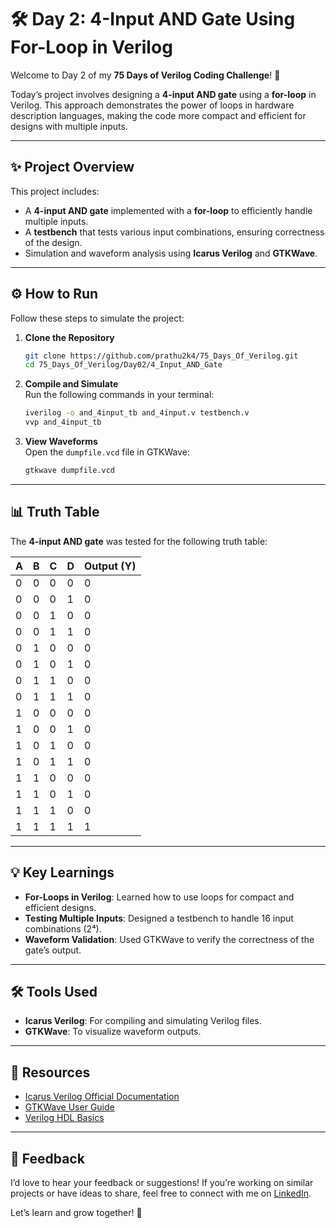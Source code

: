 # 🛠️ Day 2: 4-Input AND Gate Using For-Loop in Verilog  

Welcome to Day 2 of my **75 Days of Verilog Coding Challenge**! 🎉  

Today’s project involves designing a **4-input AND gate** using a **for-loop** in Verilog. This approach demonstrates the power of loops in hardware description languages, making the code more compact and efficient for designs with multiple inputs.  

---

## ✨ Project Overview  

This project includes:  
- A **4-input AND gate** implemented with a **for-loop** to efficiently handle multiple inputs.  
- A **testbench** that tests various input combinations, ensuring correctness of the design.  
- Simulation and waveform analysis using **Icarus Verilog** and **GTKWave**.  

---

## ⚙️ How to Run  

Follow these steps to simulate the project:  

1. **Clone the Repository**  
   ```bash
   git clone https://github.com/prathu2k4/75_Days_Of_Verilog.git
   cd 75_Days_Of_Verilog/Day02/4_Input_AND_Gate
   ```

2. **Compile and Simulate**  
   Run the following commands in your terminal:  
   ```bash
   iverilog -o and_4input_tb and_4input.v testbench.v
   vvp and_4input_tb
   ```

3. **View Waveforms**  
   Open the `dumpfile.vcd` file in GTKWave:  
   ```bash
   gtkwave dumpfile.vcd
   ```  

---

## 📊 Truth Table  

The **4-input AND gate** was tested for the following truth table:  

| A | B | C | D | Output (Y) |
|---|---|---|---|------------|
| 0 | 0 | 0 | 0 |     0      |
| 0 | 0 | 0 | 1 |     0      |
| 0 | 0 | 1 | 0 |     0      |
| 0 | 0 | 1 | 1 |     0      |
| 0 | 1 | 0 | 0 |     0      |
| 0 | 1 | 0 | 1 |     0      |
| 0 | 1 | 1 | 0 |     0      |
| 0 | 1 | 1 | 1 |     0      |
| 1 | 0 | 0 | 0 |     0      |
| 1 | 0 | 0 | 1 |     0      |
| 1 | 0 | 1 | 0 |     0      |
| 1 | 0 | 1 | 1 |     0      |
| 1 | 1 | 0 | 0 |     0      |
| 1 | 1 | 0 | 1 |     0      |
| 1 | 1 | 1 | 0 |     0      |
| 1 | 1 | 1 | 1 |     1      |

---

## 💡 Key Learnings  

- **For-Loops in Verilog**: Learned how to use loops for compact and efficient designs.  
- **Testing Multiple Inputs**: Designed a testbench to handle 16 input combinations (2⁴).  
- **Waveform Validation**: Used GTKWave to verify the correctness of the gate’s output.  

---

## 🛠️ Tools Used  

- **Icarus Verilog**: For compiling and simulating Verilog files.  
- **GTKWave**: To visualize waveform outputs.  

---

## 🔗 Resources  

- [Icarus Verilog Official Documentation](http://iverilog.icarus.com/)  
- [GTKWave User Guide](http://gtkwave.sourceforge.net/)  
- [Verilog HDL Basics](https://en.wikipedia.org/wiki/Verilog)  

---

## 🤝 Feedback  

I’d love to hear your feedback or suggestions! If you’re working on similar projects or have ideas to share, feel free to connect with me on [LinkedIn](https://www.linkedin.com/in/pratham-jainvs).  

Let’s learn and grow together! 💪 